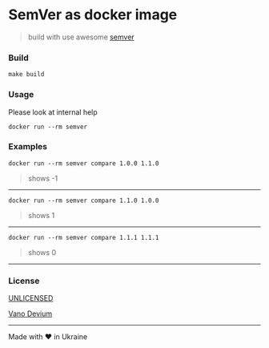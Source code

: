 # SemVer as docker image

> build with use awesome [semver](https://github.com/ffurrer2/semver/)

### Build

```shell
make build
```

### Usage

Please look at internal help

```shell
docker run --rm semver
```

### Examples

```shell
docker run --rm semver compare 1.0.0 1.1.0
```
> shows -1

--- 

```shell
docker run --rm semver compare 1.1.0 1.0.0
```
> shows 1

--- 

```shell
docker run --rm semver compare 1.1.1 1.1.1
```
> shows 0

---

### License

[UNLICENSED](./UNLICENSE.md)

[Vano Devium](https://github.com/vanodevium/)

---

Made with ❤️ in Ukraine
